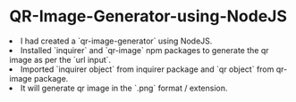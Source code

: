 # QR-Image-Generator-using-NodeJS

<li>I had created a `qr-image-generator` using NodeJS.</li>
<li>Installed `inquirer` and `qr-image` npm packages to generate the qr image as per the `url input`.</li>
<li>Imported `inquirer object` from inquirer package and `qr object` from qr-image package.</li>
<li>It will generate qr image in the `.png` format / extension.</li>
